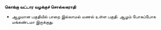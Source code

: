 **கொங்கு வட்டார வழக்குச் சொல்லகராதி**
- ஆழமான பகுதியில் பாறை இல்லாமல் மணல் உள்ள பகுதி. ஆழம் போகப்போக மங்கண்டமா இருக்குது.

